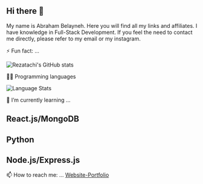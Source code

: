 ## Hi there 👋
My name is Abraham Belayneh. Here you will find all my links and affiliates. I have knowledge in Full-Stack Development. If you feel the need to contact me directly, please refer to my email or my instagram.

⚡ Fun fact: ...

![Rezatachi's GitHub stats](https://github-readme-stats.vercel.app/api?username=Rezatachi&show_icons=true&theme=synthwave)

🐱‍👤 Programming languages

![Language Stats](https://github-readme-stats.vercel.app/api/top-langs/?username=Rezatachi&show_icons=true&theme=synthwave&layout=compact)  

🌱 I’m currently learning ...

## React.js/MongoDB
## Python
## Node.js/Express.js

📫 How to reach me: ...
[Website-Portfolio](https://abrahamb.netlify.app/)
<!--
**Rezatachi/Rezatachi** is a ✨ _special_ ✨ repository because its `README.md` (this file) appears on your GitHub profile.


